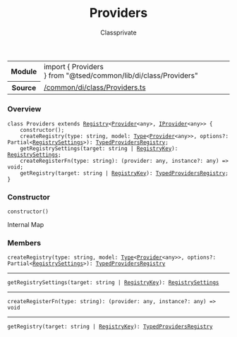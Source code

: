 
<header class="symbol-info-header"><h1 id="providers">Providers</h1><label class="symbol-info-type-label class">Class</label><label class="api-type-label private" title="private">private</label></header>
<!-- summary -->
<section class="symbol-info"><table class="is-full-width"><tbody><tr><th>Module</th><td><div class="lang-typescript"><span class="token keyword">import</span> { Providers }&nbsp;<span class="token keyword">from</span>&nbsp;<span class="token string">"@tsed/common/lib/di/class/Providers"</span></div></td></tr><tr><th>Source</th><td><a href="https://github.com/Romakita/ts-express-decorators/blob/v4.22.1/src//common/di/class/Providers.ts#L0-L0">/common/di/class/Providers.ts</a></td></tr></tbody></table></section>
<!-- overview -->


### Overview


<pre><code class="typescript-lang "><span class="token keyword">class</span> Providers <span class="token keyword">extends</span> <a href="#api/core/registry"><span class="token">Registry</span></a><<a href="#api/common/di/provider"><span class="token">Provider</span></a><<span class="token keyword">any</span>><span class="token punctuation">,</span> <a href="#api/common/di/iprovider"><span class="token">IProvider</span></a><<span class="token keyword">any</span>>> <span class="token punctuation">{</span>
    <span class="token keyword">constructor</span><span class="token punctuation">(</span><span class="token punctuation">)</span><span class="token punctuation">;</span>
    <span class="token function">createRegistry</span><span class="token punctuation">(</span>type<span class="token punctuation">:</span> <span class="token keyword">string</span><span class="token punctuation">,</span> model<span class="token punctuation">:</span> <a href="#api/core/type"><span class="token">Type</span></a><<a href="#api/common/di/provider"><span class="token">Provider</span></a><<span class="token keyword">any</span>>><span class="token punctuation">,</span> options?<span class="token punctuation">:</span> Partial<<a href="#api/common/di/registrysettings"><span class="token">RegistrySettings</span></a>><span class="token punctuation">)</span><span class="token punctuation">:</span> <a href="#api/common/di/typedprovidersregistry"><span class="token">TypedProvidersRegistry</span></a><span class="token punctuation">;</span>
    <span class="token function">getRegistrySettings</span><span class="token punctuation">(</span>target<span class="token punctuation">:</span> <span class="token keyword">string</span> | <a href="#api/core/registrykey"><span class="token">RegistryKey</span></a><span class="token punctuation">)</span><span class="token punctuation">:</span> <a href="#api/common/di/registrysettings"><span class="token">RegistrySettings</span></a><span class="token punctuation">;</span>
    <span class="token function">createRegisterFn</span><span class="token punctuation">(</span>type<span class="token punctuation">:</span> <span class="token keyword">string</span><span class="token punctuation">)</span><span class="token punctuation">:</span> <span class="token punctuation">(</span>provider<span class="token punctuation">:</span> <span class="token keyword">any</span><span class="token punctuation">,</span> instance?<span class="token punctuation">:</span> <span class="token keyword">any</span><span class="token punctuation">)</span> => <span class="token keyword">void</span><span class="token punctuation">;</span>
    <span class="token function">getRegistry</span><span class="token punctuation">(</span>target<span class="token punctuation">:</span> <span class="token keyword">string</span> | <a href="#api/core/registrykey"><span class="token">RegistryKey</span></a><span class="token punctuation">)</span><span class="token punctuation">:</span> <a href="#api/common/di/typedprovidersregistry"><span class="token">TypedProvidersRegistry</span></a><span class="token punctuation">;</span>
<span class="token punctuation">}</span></code></pre>


<!-- Parameters -->

<!-- Description -->

<!-- Members -->





### Constructor



<pre><code class="typescript-lang "><span class="token keyword">constructor</span><span class="token punctuation">(</span><span class="token punctuation">)</span></code></pre>



Internal Map





### Members



<div class="method-overview">
<pre><code class="typescript-lang "><span class="token function">createRegistry</span><span class="token punctuation">(</span>type<span class="token punctuation">:</span> <span class="token keyword">string</span><span class="token punctuation">,</span> model<span class="token punctuation">:</span> <a href="#api/core/type"><span class="token">Type</span></a><<a href="#api/common/di/provider"><span class="token">Provider</span></a><<span class="token keyword">any</span>>><span class="token punctuation">,</span> options?<span class="token punctuation">:</span> Partial<<a href="#api/common/di/registrysettings"><span class="token">RegistrySettings</span></a>><span class="token punctuation">)</span><span class="token punctuation">:</span> <a href="#api/common/di/typedprovidersregistry"><span class="token">TypedProvidersRegistry</span></a></code></pre>
</div>




<hr/>



<div class="method-overview">
<pre><code class="typescript-lang "><span class="token function">getRegistrySettings</span><span class="token punctuation">(</span>target<span class="token punctuation">:</span> <span class="token keyword">string</span> | <a href="#api/core/registrykey"><span class="token">RegistryKey</span></a><span class="token punctuation">)</span><span class="token punctuation">:</span> <a href="#api/common/di/registrysettings"><span class="token">RegistrySettings</span></a></code></pre>
</div>




<hr/>



<div class="method-overview">
<pre><code class="typescript-lang "><span class="token function">createRegisterFn</span><span class="token punctuation">(</span>type<span class="token punctuation">:</span> <span class="token keyword">string</span><span class="token punctuation">)</span><span class="token punctuation">:</span> <span class="token punctuation">(</span>provider<span class="token punctuation">:</span> <span class="token keyword">any</span><span class="token punctuation">,</span> instance?<span class="token punctuation">:</span> <span class="token keyword">any</span><span class="token punctuation">)</span> => <span class="token keyword">void</span></code></pre>
</div>




<hr/>



<div class="method-overview">
<pre><code class="typescript-lang "><span class="token function">getRegistry</span><span class="token punctuation">(</span>target<span class="token punctuation">:</span> <span class="token keyword">string</span> | <a href="#api/core/registrykey"><span class="token">RegistryKey</span></a><span class="token punctuation">)</span><span class="token punctuation">:</span> <a href="#api/common/di/typedprovidersregistry"><span class="token">TypedProvidersRegistry</span></a></code></pre>
</div>








